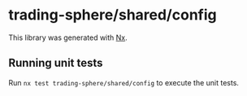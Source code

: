 # trading-sphere/shared/config

This library was generated with [Nx](https://nx.dev).

## Running unit tests

Run `nx test trading-sphere/shared/config` to execute the unit tests.
